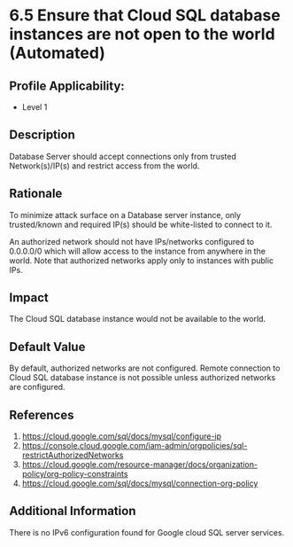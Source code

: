 # 6.5 Ensure that Cloud SQL database instances are not open to the world (Automated)

## Profile Applicability:

- Level 1

## Description

Database Server should accept connections only from trusted Network(s)/IP(s) and restrict access from the world.

## Rationale

To minimize attack surface on a Database server instance, only trusted/known and required IP(s) should be white-listed to connect to it.  

An authorized network should not have IPs/networks configured to 0.0.0.0/0 which will allow access to the instance from anywhere in the world. Note that authorized networks apply only to instances with public IPs.

## Impact

The Cloud SQL database instance would not be available to the world.

## Default Value

By default, authorized networks are not configured. Remote connection to Cloud SQL database instance is not possible unless authorized networks are configured.

## References

1. https://cloud.google.com/sql/docs/mysql/configure-ip
2. https://console.cloud.google.com/iam-admin/orgpolicies/sql-restrictAuthorizedNetworks
3. https://cloud.google.com/resource-manager/docs/organization-policy/org-policy-constraints
4. https://cloud.google.com/sql/docs/mysql/connection-org-policy

## Additional Information

There is no IPv6 configuration found for Google cloud SQL server services.
